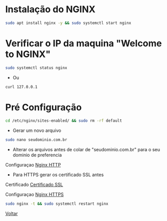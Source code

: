 
# Instalação do NGINX 

```bash
sudo apt install nginx -y && sudo systemctl start nginx
```

# Verificar o IP da maquina "Welcome to NGINX"

```bash
sudo systemctl status nginx
```
- Ou

```bash
curl 127.0.0.1
```
# Pré Configuração

```bash
cd /etc/nginx/sites-enabled/ && sudo rm -rf default
```

- Gerar um novo arquivo

```bash
sudo nano seudominio.com.br
```
- Alterar os arquivos antes de colar de "seudominio.com.br" para o seu dominio de preferencia

Configuraçao [Nginx HTTP](nginx-HTTP.md)
 
- Para HTTPS gerar os certificado SSL antes

Certificado [Certificado SSL](certificado_ssl.md)

Configuraçao [Nginx HTTPS](nginx-HTTPS.md) 


```bash
sudo nginx -t && sudo systemctl restart nginx 
```
[Voltar](README.md) 


